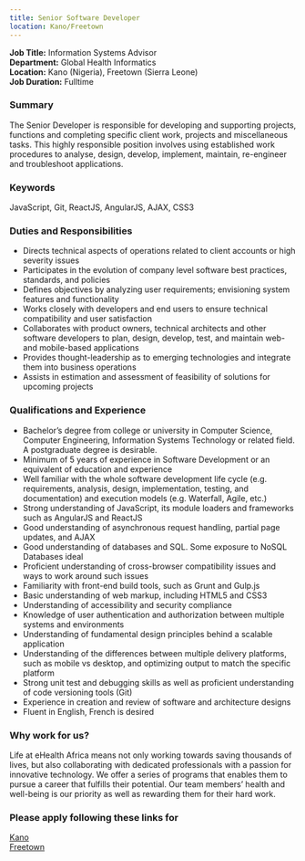 ```yaml
---
title: Senior Software Developer
location: Kano/Freetown
---
```

**Job Title:** Information Systems Advisor  
**Department:** Global Health Informatics  
**Location:** Kano (Nigeria), Freetown (Sierra Leone)  
**Job Duration:** Fulltime

### Summary
The Senior Developer is responsible for developing and supporting projects, functions and completing specific client work, projects and miscellaneous tasks. This highly responsible position involves using established work procedures to analyse, design, develop, implement, maintain, re-engineer and troubleshoot applications.

### Keywords
JavaScript, Git, ReactJS, AngularJS, AJAX, CSS3

### Duties and Responsibilities

* Directs technical aspects of operations related to client accounts or high severity issues 
* Participates in the evolution of company level software best practices, standards, and policies 
* Defines objectives by analyzing user requirements; envisioning system features and functionality 
* Works closely with developers and end users to ensure technical compatibility and user satisfaction
* Collaborates with product owners, technical architects and other software developers to plan, design, develop, test, and maintain web- and mobile-based applications 
* Provides thought-leadership as to emerging technologies and integrate them into business operations
* Assists in estimation and assessment of feasibility of solutions for upcoming projects

### Qualifications and Experience

* Bachelor’s degree from college or university in Computer Science, Computer Engineering, Information Systems Technology or related field. A postgraduate degree is desirable.
* Minimum of 5 years of experience in Software Development or an equivalent of education and experience
* Well familiar with the whole software development life cycle (e.g. requirements, analysis, design, implementation, testing, and documentation) and execution models (e.g. Waterfall, Agile, etc.)
* Strong understanding of JavaScript, its module loaders and frameworks such as AngularJS and ReactJS
* Good understanding of asynchronous request handling, partial page updates, and AJAX
* Good understanding of databases and SQL. Some exposure to NoSQL Databases ideal
* Proficient understanding of cross-browser compatibility issues and ways to work around such issues
* Familiarity with front-end build tools, such as Grunt and Gulp.js
* Basic understanding of web markup, including HTML5 and CSS3
* Understanding of accessibility and security compliance 
* Knowledge of user authentication and authorization between multiple systems and environments
* Understanding of fundamental design principles behind a scalable application
* Understanding of the differences between multiple delivery platforms, such as mobile vs desktop, and optimizing output to match the specific platform
* Strong unit test and debugging skills as well as proficient understanding of code versioning tools (Git)
* Experience in creation and review of software and architecture designs
* Fluent in English, French is desired

### Why work for us?
Life at eHealth Africa means not only working towards saving thousands of lives, but also collaborating with dedicated professionals with a passion for innovative technology. We offer a series of programs that enables them to pursue a career that fulfills their potential. Our team members’ health and well-being is our priority as well as rewarding them for their hard work.

### Please apply following these links for
[Kano](https://eHealthAfrica.bamboohr.com/jobs/view.php?id=8)  
[Freetown](https://eHealthAfrica.bamboohr.com/jobs/view.php?id=11)

